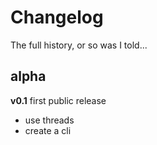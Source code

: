 # Changelog

<summary>The full history, or so was I told...</summary>

## alpha

**v0.1** first public release

- use threads
- create a cli
